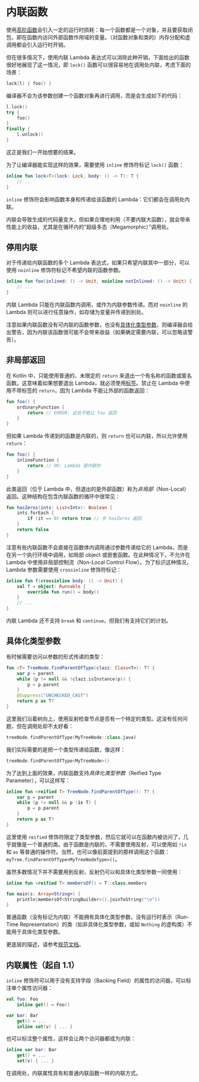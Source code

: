 # 内联函数

使用[高阶函数](https://github.com/nex3z/kotlin-reference-cn/blob/master/reference/functions-and-lambdas/lambdas.md)会引入一定的运行时损耗：每一个函数都是一个对象，并且要获取闭包，即在函数内访问外部函数作用域的变量。（对函数对象和类的）内存分配和虚调用都会引入运行时开销。

但在很多情况下，使用内联 Lambda 表达式可以消除此种开销，下面给出的函数很好地展现了这一情况，即 `lock()` 函数可以很容易地在调用处内联，考虑下面的场景：

```kotlin
lock(l) { foo() }
```

编译器不会为该参数创建一个函数对象再进行调用，而是会生成如下的代码：

```kotlin
l.lock()
try {
    foo()
}
finally {
    l.unlock()
}
```

这正是我们一开始想要的结果。

为了让编译器能实现这样的效果，需要使用 `inline` 修饰符标记 `lock()` 函数：

```kotlin
inline fun lock<T>(lock: Lock, body: () -> T): T {
    // ...
}
```

`inline` 修饰符会影响函数本身和传递给该函数的 Lambda：它们都会在调用处内联。

内联会导致生成的代码量变大，但如果合理地利用（不要内联大函数），就会带来性能上的收益，尤其是在循环内的“超级多态（Megamorphic）”调用处。


## 停用内联

对于传递给内联函数的多个 Lambda 表达式，如果只希望内联其中一部分，可以使用 `noinline` 修饰符标记不希望内联的函数参数。

```kotlin
inline fun foo(inlined: () -> Unit, noinline notInlined: () -> Unit) {
    // ...
}
```

内联 Lambda 只能在内联函数内调用，或作为内联参数传递。而对 `noinline` 的 Lambda 则可以进行任意操作，如存储为变量并传递到别处。

注意如果内联函数没有可内联的函数参数，也没有[具体化类型参数](#具体化类型参数)，则编译器会给出警告，因为内联该函数很可能不会带来收益（如果确定需要内联，可以忽略该警告）。


## 非局部返回

在 Kotlin 中，只能使用普通的、未限定的 `return` 来退出一个有名称的函数或匿名函数。这意味着如果想要退出 Lambda，就必须使用[标签](https://github.com/nex3z/kotlin-reference-cn/blob/master/reference/basics/returns-and-jumps.md#标签处返回)。禁止在 Lambda 中使用不带标签的 `return`，因为 Lambda 不能让外部的函数返回：

```kotlin
fun foo() {
    ordinaryFunction {
        return // ERROR: 此处不能让 foo 返回
    }
}
```

但如果 Lambda 传递到的函数是内联的，则 `return` 也可以内联，所以允许使用 `return`：

```kotlin
fun foo() {
    inlineFunction {
        return // OK: Lambda 是内联的
    }
}
```

此类返回（位于 Lambda 中，但退出的是外部函数）称为*非局部*（Non-Local）返回。这种结构在包含内联函数的循环中很常见：

```kotlin
fun hasZeros(ints: List<Int>): Boolean {
    ints.forEach {
        if (it == 0) return true // 令 hasZeros 返回
    }
    return false
}
```

注意有些内联函数不会直接在函数体内调用通过参数传递给它的 Lambda，而是在另一个执行环境中调用，如局部 object 或嵌套函数。在此种情况下，不允许在 Lambda 中使用非局部控制流（Non-Local Control Flow）。为了标识这种情况，Lambda 参数需要使用 `crossinline` 修饰符标记：

```kotlin
inline fun f(crossinline body: () -> Unit) {
    val f = object: Runnable {
        override fun run() = body()
    }
    // ...
}
```

内联 Lambda 还不支持 `break` 和 `continue`，但我们有支持它们的计划。

 
## 具体化类型参数

有时候需要访问以参数的形式传递的类型：

```kotlin
fun <T> TreeNode.findParentOfType(clazz: Class<T>): T? {
    var p = parent
    while (p != null && !clazz.isInstance(p)) {
        p = p.parent
    }
    @Suppress("UNCHECKED_CAST")
    return p as T?
}
```

这里我们沿着树向上，使用反射检查节点是否有一个特定的类型。这没有任何问题，但在调用处却不太好看：

```kotlin
treeNode.findParentOfType(MyTreeNode::class.java)
```

我们实际需要的是把一个类型传递给函数，像这样：

```kotlin
treeNode.findParentOfType<MyTreeNode>()
```

为了达到上面的效果，内联函数支持*具体化类型参数*（Reified Type Parameter），可以这样写：

```kotlin
inline fun <reified T> TreeNode.findParentOfType(): T? {
    var p = parent
    while (p != null && p !is T) {
        p = p.parent
    }
    return p as T?
}
```

这里使用 `reified` 修饰符限定了类型参数，然后它就可以在函数内被访问了，几乎就像是一个普通的类。由于函数是内联的，不需要使用反射，可以使用如 `!is` 和 `as` 等普通的操作符。当然，也可以像前面提到的那样调用这个函数：`myTree.findParentOfType<MyTreeNodeType>()`。

虽然多数情况下并不需要用到反射，反射仍可以和具体化类型参数一同使用：

```kotlin
inline fun <reified T> membersOf() = T::class.members

fun main(s: Array<String>) {
    println(membersOf<StringBuilder>().joinToString("\n"))
}
```

普通函数（没有标记为内联）不能拥有具体化类型参数，没有运行时表示（Run-Time Representation）的类（如非具体化类型参数，或如 `Nothing` 的虚构类）不能用于具体化类型参数。

更底层的描述，请参考[规范文档](https://github.com/JetBrains/kotlin/blob/master/spec-docs/reified-type-parameters.md)。


## 内联属性（起自 1.1）

`inline` 修饰符可以用于没有支持字段（Backing Field）的属性的访问器，可以标注单个属性访问器：

```kotlin
val foo: Foo
    inline get() = Foo()

var bar: Bar
    get() = ...
    inline set(v) { ... }
```

也可以标注整个属性，这样会让两个访问器都成为内联：

```kotlin
inline var bar: Bar
    get() = ...
    set(v) { ... }
```

在调用处，内联属性具有和普通内联函数一样的内联方式。

